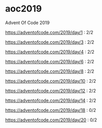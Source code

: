 # aoc2019
Advent Of Code 2019

https://adventofcode.com/2019/day/1 : 2/2

https://adventofcode.com/2019/day/3 : 2/2

https://adventofcode.com/2019/day/4 : 2/2

https://adventofcode.com/2019/day/6 : 2/2

https://adventofcode.com/2019/day/8 : 2/2

https://adventofcode.com/2019/day/10 : 2/2

https://adventofcode.com/2019/day/12 : 2/2

https://adventofcode.com/2019/day/14 : 2/2

https://adventofcode.com/2019/day/18 : 0/2

https://adventofcode.com/2019/day/20 : 0/2
